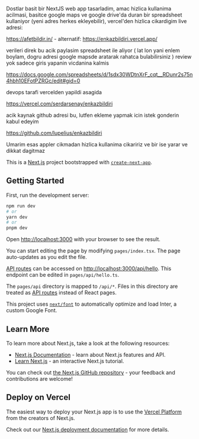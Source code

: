 Dostlar basit bir NextJS web app tasarladim, amac hizlica kullanima acilmasi, basitce google maps ve google drive'da duran bir spreadsheet kullaniyor (yeni adres herkes ekleyebilir), vercel'den hizlica cikardigim live adresi:

https://afetbildir.in/ - alternatif: https://enkazbildiri.vercel.app/

verileri direk bu acik paylasim spreadsheet ile aliyor ( lat lon yani enlem boylam, dogru adresi google mapsde aratarak rahatca bulabilirsiniz ) review yok sadece giris yapanin vicdanina kalmis

https://docs.google.com/spreadsheets/d/1sdx30WDtnXrF_cqt__RDunr2s75n4hbh10EFotPZRGc/edit#gid=0

devops tarafi vercelden yapildi asagida

https://vercel.com/serdarsenay/enkazbildiri

acik kaynak github adresi bu, lutfen ekleme yapmak icin istek gonderin kabul edeyim

https://github.com/lupelius/enkazbildiri

Umarim esas appler cikmadan hizlica kullanima cikaririz ve bir ise yarar ve dikkat dagitmaz


This is a [Next.js](https://nextjs.org/) project bootstrapped with [`create-next-app`](https://github.com/vercel/next.js/tree/canary/packages/create-next-app).

## Getting Started

First, run the development server:

```bash
npm run dev
# or
yarn dev
# or
pnpm dev
```

Open [http://localhost:3000](http://localhost:3000) with your browser to see the result.

You can start editing the page by modifying `pages/index.tsx`. The page auto-updates as you edit the file.

[API routes](https://nextjs.org/docs/api-routes/introduction) can be accessed on [http://localhost:3000/api/hello](http://localhost:3000/api/hello). This endpoint can be edited in `pages/api/hello.ts`.

The `pages/api` directory is mapped to `/api/*`. Files in this directory are treated as [API routes](https://nextjs.org/docs/api-routes/introduction) instead of React pages.

This project uses [`next/font`](https://nextjs.org/docs/basic-features/font-optimization) to automatically optimize and load Inter, a custom Google Font.

## Learn More

To learn more about Next.js, take a look at the following resources:

- [Next.js Documentation](https://nextjs.org/docs) - learn about Next.js features and API.
- [Learn Next.js](https://nextjs.org/learn) - an interactive Next.js tutorial.

You can check out [the Next.js GitHub repository](https://github.com/vercel/next.js/) - your feedback and contributions are welcome!

## Deploy on Vercel

The easiest way to deploy your Next.js app is to use the [Vercel Platform](https://vercel.com/new?utm_medium=default-template&filter=next.js&utm_source=create-next-app&utm_campaign=create-next-app-readme) from the creators of Next.js.

Check out our [Next.js deployment documentation](https://nextjs.org/docs/deployment) for more details.
